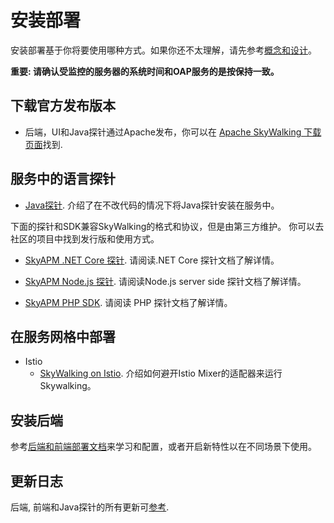 # 安装部署
安装部署基于你将要使用哪种方式。如果你还不太理解，请先参考[概念和设计](../concepts-and-designs/README.md)。

**重要: 请确认受监控的服务器的系统时间和OAP服务的是按保持一致。**


## 下载官方发布版本
- 后端，UI和Java探针通过Apache发布，你可以在 [Apache SkyWalking 下载页面](http://skywalking.apache.org/downloads/)找到.

## 服务中的语言探针

- [Java探针](service-agent/java-agent/README.md). 介绍了在不改代码的情况下将Java探针安装在服务中。


下面的探针和SDK兼容SkyWalking的格式和协议，但是由第三方维护。
你可以去社区的项目中找到发行版和使用方式。

- [SkyAPM .NET Core 探针](https://github.com/SkyAPM/SkyAPM-dotnet). 请阅读.NET Core 探针文档了解详情。

- [SkyAPM Node.js 探针](https://github.com/SkyAPM/SkyAPM-nodejs). 请阅读Node.js server side 探针文档了解详情。

- [SkyAPM PHP SDK](https://github.com/SkyAPM/SkyAPM-php-sdk). 请阅读 PHP 探针文档了解详情。

## 在服务网格中部署
  - Istio
    - [SkyWalking on Istio](istio/README.md). 介绍如何避开Istio Mixer的适配器来运行Skywalking。
    

## 安装后端
参考[后端和前端部署文档](backend/backend-ui-setup.md)来学习和配置，或者开启新特性以在不同场景下使用。

## 更新日志
后端, 前端和Java探针的所有更新可[参考](../../../../CHANGES.md).


